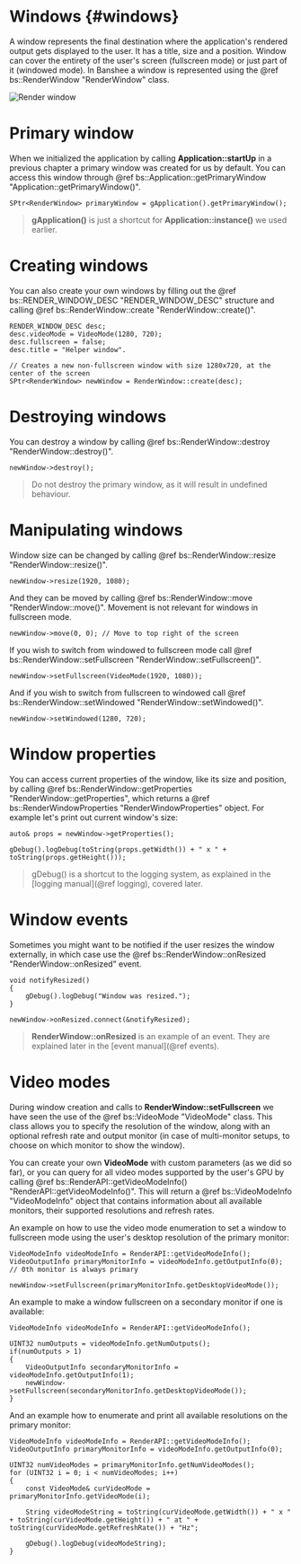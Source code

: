 Windows					{#windows}
===============

A window represents the final destination where the application's rendered output gets displayed to the user. It has a title, size and a position. Window can cover the entirety of the user's screen (fullscreen mode) or just part of it (windowed mode). In Banshee a window is represented using the @ref bs::RenderWindow "RenderWindow" class.

![Render window](RenderWindow.png)  

# Primary window
When we initialized the application by calling **Application::startUp** in a previous chapter a primary window was created for us by default. You can access this window through @ref bs::Application::getPrimaryWindow "Application::getPrimaryWindow()".

~~~~~~~~~~~~~{.cpp}
SPtr<RenderWindow> primaryWindow = gApplication().getPrimaryWindow();
~~~~~~~~~~~~~

> **gApplication()** is just a shortcut for **Application::instance()** we used earlier.

# Creating windows
You can also create your own windows by filling out the @ref bs::RENDER_WINDOW_DESC "RENDER_WINDOW_DESC" structure and calling @ref bs::RenderWindow::create "RenderWindow::create()".

~~~~~~~~~~~~~{.cpp}
RENDER_WINDOW_DESC desc;
desc.videoMode = VideoMode(1280, 720);
desc.fullscreen = false;
desc.title = "Helper window".

// Creates a new non-fullscreen window with size 1280x720, at the center of the screen
SPtr<RenderWindow> newWindow = RenderWindow::create(desc);
~~~~~~~~~~~~~

# Destroying windows
You can destroy a window by calling @ref bs::RenderWindow::destroy "RenderWindow::destroy()". 

~~~~~~~~~~~~~{.cpp}
newWindow->destroy();
~~~~~~~~~~~~~

> Do not destroy the primary window, as it will result in undefined behaviour.

# Manipulating windows
Window size can be changed by calling @ref bs::RenderWindow::resize "RenderWindow::resize()".

~~~~~~~~~~~~~{.cpp}
newWindow->resize(1920, 1080);
~~~~~~~~~~~~~

And they can be moved by calling @ref bs::RenderWindow::move "RenderWindow::move()". Movement is not relevant for windows in fullscreen mode.

~~~~~~~~~~~~~{.cpp}
newWindow->move(0, 0); // Move to top right of the screen
~~~~~~~~~~~~~

If you wish to switch from windowed to fullscreen mode call @ref bs::RenderWindow::setFullscreen "RenderWindow::setFullscreen()".

~~~~~~~~~~~~~{.cpp}
newWindow->setFullscreen(VideoMode(1920, 1080));
~~~~~~~~~~~~~

And if you wish to switch from fullscreen to windowed call @ref bs::RenderWindow::setWindowed "RenderWindow::setWindowed()".

~~~~~~~~~~~~~{.cpp}
newWindow->setWindowed(1280, 720);
~~~~~~~~~~~~~

# Window properties
You can access current properties of the window, like its size and position, by calling @ref bs::RenderWindow::getProperties "RenderWindow::getProperties", which returns a @ref bs::RenderWindowProperties "RenderWindowProperties" object. For example let's print out current window's size:

~~~~~~~~~~~~~{.cpp}
auto& props = newWindow->getProperties();

gDebug().logDebug(toString(props.getWidth()) + " x " + toString(props.getHeight()));
~~~~~~~~~~~~~

> gDebug() is a shortcut to the logging system, as explained in the [logging manual](@ref logging), covered later.

# Window events
Sometimes you might want to be notified if the user resizes the window externally, in which case use the @ref bs::RenderWindow::onResized "RenderWindow::onResized" event.

~~~~~~~~~~~~~{.cpp}
void notifyResized()
{
	gDebug().logDebug("Window was resized.");
}

newWindow->onResized.connect(&notifyResized);
~~~~~~~~~~~~~

> **RenderWindow::onResized** is an example of an event. They are explained later in the [event manual](@ref events).

# Video modes
During window creation and calls to **RenderWindow::setFullscreen** we have seen the use of the @ref bs::VideoMode "VideoMode" class. This class allows you to specify the resolution of the window, along with an optional refresh rate and output monitor (in case of multi-monitor setups, to choose on which monitor to show the window). 

You can create your own **VideoMode** with custom parameters (as we did so far), or you can query for all video modes supported by the user's GPU by calling @ref bs::RenderAPI::getVideoModeInfo() "RenderAPI::getVideoModeInfo()". This will return a @ref bs::VideoModeInfo "VideoModeInfo" object that contains information about all available monitors, their supported resolutions and refresh rates.

An example on how to use the video mode enumeration to set a window to fullscreen mode using the user's desktop resolution of the primary monitor:
~~~~~~~~~~~~~{.cpp}
VideoModeInfo videoModeInfo = RenderAPI::getVideoModeInfo();
VideoOutputInfo primaryMonitorInfo = videoModeInfo.getOutputInfo(0); // 0th monitor is always primary

newWindow->setFullscreen(primaryMonitorInfo.getDesktopVideoMode());
~~~~~~~~~~~~~

An example to make a window fullscreen on a secondary monitor if one is available:
~~~~~~~~~~~~~{.cpp}
VideoModeInfo videoModeInfo = RenderAPI::getVideoModeInfo();

UINT32 numOutputs = videoModeInfo.getNumOutputs();
if(numOutputs > 1)
{
	VideoOutputInfo secondaryMonitorInfo = videoModeInfo.getOutputInfo(1);
	newWindow->setFullscreen(secondaryMonitorInfo.getDesktopVideoMode());
}
~~~~~~~~~~~~~

And an example how to enumerate and print all available resolutions on the primary monitor:
~~~~~~~~~~~~~{.cpp}
VideoModeInfo videoModeInfo = RenderAPI::getVideoModeInfo();
VideoOutputInfo primaryMonitorInfo = videoModeInfo.getOutputInfo(0);

UINT32 numVideoModes = primaryMonitorInfo.getNumVideoModes();
for (UINT32 i = 0; i < numVideoModes; i++)
{
	const VideoMode& curVideoMode = primaryMonitorInfo.getVideoMode(i);

	String videoModeString = toString(curVideoMode.getWidth()) + " x " + toString(curVideoMode.getHeight()) + " at " + toString(curVideoMode.getRefreshRate()) + "Hz";
	
	gDebug().logDebug(videoModeString);
}
~~~~~~~~~~~~~